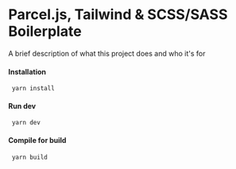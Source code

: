 # Parcel.js, Tailwind & SCSS/SASS Boilerplate

A brief description of what this project does and who it's for

#### Installation

```http
 yarn install
```

#### Run dev

```http
 yarn dev
```

#### Compile for build

```http
 yarn build
```

